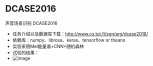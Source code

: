 # DCASE2016
声音场景识别
DCASE2016
- 任务介绍以及数据库下载：http://www.cs.tut.fi/sgn/arg/dcase2016/
- 依赖库：numpy、librosa、keras、tensorflow or theano
- 实验采用Mel能量谱+CNN+随机森林
- 试验的结果：
- ![image]()
